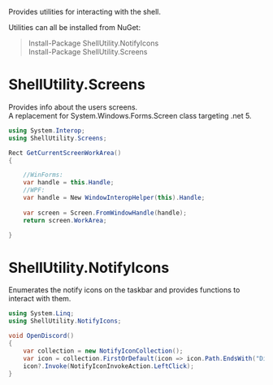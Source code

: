 Provides utilities for interacting with the shell.

Utilities can all be installed from NuGet:

> Install-Package ShellUtility.NotifyIcons</br>
> Install-Package ShellUtility.Screens



# ShellUtility.Screens

Provides info about the users screens. </br>
A replacement for System.Windows.Forms.Screen class targeting .net 5.

```csharp
using System.Interop;
using ShellUtility.Screens;

Rect GetCurrentScreenWorkArea()
{

    //WinForms:
    var handle = this.Handle;
    //WPF:
    var handle = New WindowInteropHelper(this).Handle;
    
    var screen = Screen.FromWindowHandle(handle);
    return screen.WorkArea;

}
```

# ShellUtility.NotifyIcons

Enumerates the notify icons on the taskbar and provides functions to interact with them.

```csharp
using System.Linq;
using ShellUtility.NotifyIcons;

void OpenDiscord()
{
    var collection = new NotifyIconCollection();
    var icon = collection.FirstOrDefault(icon => icon.Path.EndsWith("Discord.exe"));
    icon?.Invoke(NotifyIconInvokeAction.LeftClick);
}
```
